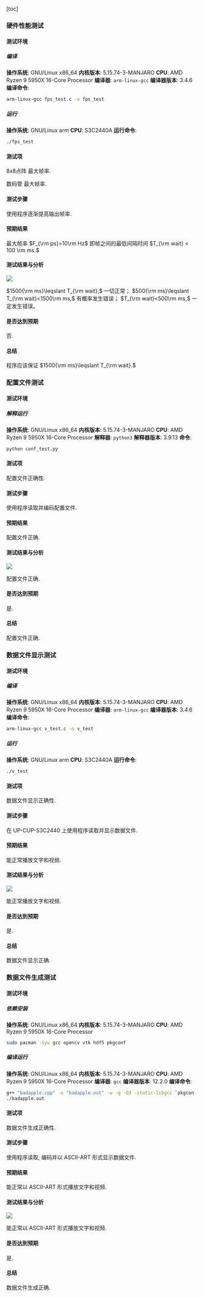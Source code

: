 [toc]

### 硬件性能测试

#### 测试环境

##### 编译

**操作系统**: GNU/Linux x86_64
**内核版本**: 5.15.74-3-MANJARO
**CPU**: AMD Ryzen 9 5950X 16-Core Processor
**编译器**: `arm-linux-gcc`
**编译器版本**: 3.4.6
**编译命令**:

```sh
arm-linux-gcc fps_test.c -o fps_test
```

##### 运行

**操作系统**: GNU/Linux arm
**CPU**: S3C2440A
**运行命令**:

```sh
./fps_test
```

#### 测试项

8x8点阵 最大帧率.

数码管 最大帧率.

#### 测试步骤

使用程序逐渐提高输出帧率.

#### 预期结果

最大帧率 $F_{\rm ps}>10\rm Hz$ 即帧之间的最低间隔时间 $T_{\rm wait} < 100 \rm ms.$

#### 测试结果与分析

![](./t0.png)

$1500{\rm ms}\leqslant T_{\rm wait},$ 一切正常；
$500{\rm ms}\leqslant T_{\rm wait}<1500\rm ms,$ 有概率发生错误；
$T_{\rm wait}<500\rm ms,$ 一定发生错误。

#### 是否达到预期

否.

#### 总结

程序应该保证 $1500{\rm ms}\leqslant T_{\rm wait}.$

### 配置文件测试

#### 测试环境

##### 解释运行

**操作系统**: GNU/Linux x86_64
**内核版本**: 5.15.74-3-MANJARO
**CPU**: AMD Ryzen 9 5950X 16-Core Processor
**解释器**: `python3`
**解释器版本**: 3.9.13
**命令**:

```sh
python conf_test.py
```

#### 测试项

配置文件正确性.

#### 测试步骤

使用程序读取并编码配置文件.

#### 预期结果

配置文件正确.

#### 测试结果与分析

![](./t1.png)

配置文件正确.

#### 是否达到预期

是.

#### 总结

配置文件正确.

### 数据文件显示测试

#### 测试环境

##### 编译

**操作系统**: GNU/Linux x86_64
**内核版本**: 5.15.74-3-MANJARO
**CPU**: AMD Ryzen 9 5950X 16-Core Processor
**编译器**: `arm-linux-gcc`
**编译器版本**: 3.4.6
**编译命令**:

```sh
arm-linux-gcc v_test.c -o v_test
```

##### 运行

**操作系统**: GNU/Linux arm
**CPU**: S3C2440A
**运行命令**:

```sh
./v_test
```

#### 测试项

数据文件显示正确性.

#### 测试步骤

在 UP-CUP-S3C2440 上使用程序读取并显示数据文件.

#### 预期结果

能正常播放文字和视频.

#### 测试结果与分析

![](./t2.png)

能正常播放文字和视频.

#### 是否达到预期

是.

#### 总结

数据文件显示正确.

### 数据文件生成测试

#### 测试环境

##### 依赖安装

**操作系统**: GNU/Linux x86_64
**内核版本**: 5.15.74-3-MANJARO
**CPU**: AMD Ryzen 9 5950X 16-Core Processor

```sh
sudo pacman -Syu gcc opencv vtk hdf5 pkgconf
```

##### 编译运行

**操作系统**: GNU/Linux x86_64
**内核版本**: 5.15.74-3-MANJARO
**CPU**: AMD Ryzen 9 5950X 16-Core Processor
**编译器**: `gcc`
**编译器版本**: 12.2.0
**编译命令**:

```sh
g++ "badapple.cpp" -o "badapple.out" -w -g -O3 -static-libgcc `pkgcon --cflags --libs opencv4`
./badapple.out
```

#### 测试项

数据文件生成正确性.

#### 测试步骤

使用程序读取, 编码并以 ASCII-ART 形式显示数据文件.

#### 预期结果

能正常以 ASCII-ART 形式播放文字和视频.

#### 测试结果与分析

![](./t3.png)

能正常以 ASCII-ART 形式播放文字和视频.

#### 是否达到预期

是.

#### 总结

数据文件生成正确.
